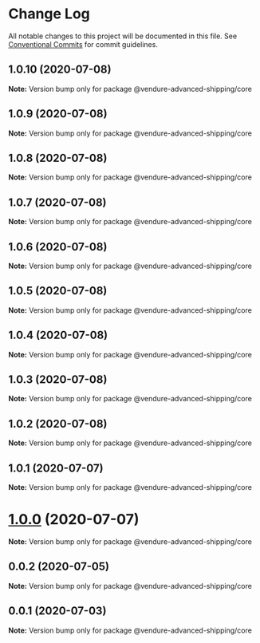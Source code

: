 # Change Log

All notable changes to this project will be documented in this file.
See [Conventional Commits](https://conventionalcommits.org) for commit guidelines.

## 1.0.10 (2020-07-08)

**Note:** Version bump only for package @vendure-advanced-shipping/core





## 1.0.9 (2020-07-08)

**Note:** Version bump only for package @vendure-advanced-shipping/core





## 1.0.8 (2020-07-08)

**Note:** Version bump only for package @vendure-advanced-shipping/core





## 1.0.7 (2020-07-08)

**Note:** Version bump only for package @vendure-advanced-shipping/core





## 1.0.6 (2020-07-08)

**Note:** Version bump only for package @vendure-advanced-shipping/core





## 1.0.5 (2020-07-08)

**Note:** Version bump only for package @vendure-advanced-shipping/core





## 1.0.4 (2020-07-08)

**Note:** Version bump only for package @vendure-advanced-shipping/core





## 1.0.3 (2020-07-08)

**Note:** Version bump only for package @vendure-advanced-shipping/core





## 1.0.2 (2020-07-08)

**Note:** Version bump only for package @vendure-advanced-shipping/core





## 1.0.1 (2020-07-07)

**Note:** Version bump only for package @vendure-advanced-shipping/core





# [1.0.0](https://github.com/jonyw4/vendure-advanced-shipping/compare/v0.0.2...v1.0.0) (2020-07-07)

**Note:** Version bump only for package @vendure-advanced-shipping/core





## 0.0.2 (2020-07-05)

**Note:** Version bump only for package @vendure-advanced-shipping/core





## 0.0.1 (2020-07-03)

**Note:** Version bump only for package @vendure-advanced-shipping/core
